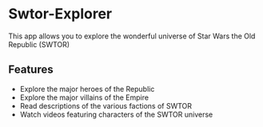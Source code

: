 # Swtor-Explorer
This app allows you to explore the wonderful universe of Star Wars the Old Republic (SWTOR)

## Features
- Explore the major heroes of the Republic
- Explore the major villains of the Empire
- Read descriptions of the various factions of SWTOR
- Watch videos featuring characters of the SWTOR universe

